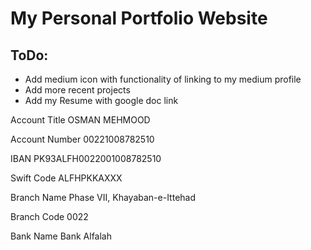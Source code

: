 # My Personal Portfolio Website

## ToDo:
  - Add medium icon with functionality of linking to my medium profile
  - Add more recent projects
  - Add my Resume with google doc link


Account Title
OSMAN MEHMOOD

Account Number
00221008782510

IBAN
PK93ALFH0022001008782510

Swift Code
ALFHPKKAXXX

Branch Name
Phase VII, Khayaban-e-Ittehad

Branch Code
0022

Bank Name
Bank Alfalah

